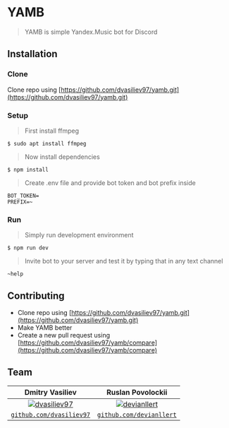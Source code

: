 # YAMB

> YAMB is simple Yandex.Music bot for Discord

## Installation

### Clone
Clone repo using [https://github.com/dvasiliev97/yamb.git](https://github.com/dvasiliev97/yamb.git)

### Setup
> First install ffmpeg
```shell
$ sudo apt install ffmpeg
```
> Now install dependencies
```shell
$ npm install
```
> Create .env file and provide bot token and bot prefix inside
```
BOT_TOKEN=
PREFIX=~
```

### Run
> Simply run development environment
```shell
$ npm run dev
```
> Invite bot to your server and test it by typing that in any text channel
```
~help
```

## Contributing
- Clone repo using [https://github.com/dvasiliev97/yamb.git](https://github.com/dvasiliev97/yamb.git)
- Make YAMB better
- Create a new pull request using [https://github.com/dvasiliev97/yamb/compare](https://github.com/dvasiliev97/yamb/compare)


## Team

|**Dmitry Vasiliev**|**Ruslan Povolockii**|
|:---:|:---:|
| [![dvasiliev97](https://avatars2.githubusercontent.com/u/39442692?s=460&u=6c3a73c0794455877df3be2b5f583aff8776f395&v=4&s=100)](http://github.com/dvasiliev97) | [![devianllert](https://avatars1.githubusercontent.com/u/33530303?s=460&u=32f6bb8f286fe48ed914d75debc2112e14a8e4bc&v=4&s=100)](http://github.com/devianllert)  |
<a href="http://github.com/dvasiliev97" target="_blank">`github.com/dvasiliev97`</a> | <a href="http://github.com/devianllert" target="_blank">`github.com/devianllert`</a> |